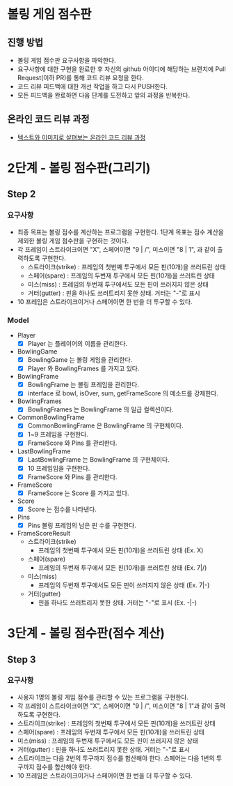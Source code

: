 # 볼링 게임 점수판
## 진행 방법
* 볼링 게임 점수판 요구사항을 파악한다.
* 요구사항에 대한 구현을 완료한 후 자신의 github 아이디에 해당하는 브랜치에 Pull Request(이하 PR)를 통해 코드 리뷰 요청을 한다.
* 코드 리뷰 피드백에 대한 개선 작업을 하고 다시 PUSH한다.
* 모든 피드백을 완료하면 다음 단계를 도전하고 앞의 과정을 반복한다.

## 온라인 코드 리뷰 과정
* [텍스트와 이미지로 살펴보는 온라인 코드 리뷰 과정](https://github.com/next-step/nextstep-docs/tree/master/codereview)

# 2단계 - 볼링 점수판(그리기)
## Step 2
### 요구사항
* 최종 목표는 볼링 점수를 계산하는 프로그램을 구현한다. 1단계 목표는 점수 계산을 제외한 볼링 게임 점수판을 구현하는 것이다.
* 각 프레임이 스트라이크이면 "X", 스페어이면 "9 | /", 미스이면 "8 | 1", 과 같이 출력하도록 구현한다.
  * 스트라이크(strike) : 프레임의 첫번째 투구에서 모든 핀(10개)을 쓰러트린 상태
  * 스페어(spare) : 프레임의 두번재 투구에서 모든 핀(10개)을 쓰러트린 상태
  * 미스(miss) : 프레임의 두번재 투구에서도 모든 핀이 쓰러지지 않은 상태
  * 거터(gutter) : 핀을 하나도 쓰러트리지 못한 상태. 거터는 "-"로 표시
* 10 프레임은 스트라이크이거나 스페어이면 한 번을 더 투구할 수 있다.

### Model 
* Player
  * [x] Player 는 플레이어의 이름을 관리한다.
  
* BowlingGame
  * [x] BowlingGame 는 볼링 게임을 관리한다.
  * [x] Player 와 BowlingFrames 를 가지고 있다.
  
* BowlingFrame
  * [x] BowlingFrame 는 볼링 프레임을 관리한다.
  * [x] interface 로 bowl, isOver, sum, getFrameScore 의 메소드를 강제한다.
    
* BowlingFrames
  * [x] BowlingFrames 는 BowlingFrame 의 일급 컬렉션이다.
  
* CommonBowlingFrame
  * [x] CommonBowlingFrame 은 BowlingFrame 의 구현체이다.
  * [x] 1~9 프레임을 구현한다.
  * [x] FrameScore 와 Pins 를 관리한다.
  
* LastBowlingFrame
  * [x] LastBowlingFrame 는 BowlingFrame 의 구현체이다.
  * [x] 10 프레임임을 구현한다.
  * [x] FrameScore 와 Pins 를 관리한다.
  
* FrameScore
  * [x] FrameScore 는 Score 를 가지고 있다.

* Score
  * [x] Score 는 점수를 나타낸다.
  
* Pins
  * [x] Pins 볼링 프레임의 남은 핀 수를 구현한다.
  
* FrameScoreResult
  * 스트라이크(strike)
    * 프레임의 첫번째 투구에서 모든 핀(10개)을 쓰러트린 상태 (Ex. X)
  * 스페어(spare)
    * 프레임의 두번재 투구에서 모든 핀(10개)을 쓰러트린 상태 (Ex. 7|/)
  * 미스(miss)
    * 프레임의 두번재 투구에서도 모든 핀이 쓰러지지 않은 상태 (Ex. 7|-)
  * 거터(gutter)
    * 핀을 하나도 쓰러트리지 못한 상태. 거터는 "-"로 표시 (Ex. -|-)
  
# 3단계 - 볼링 점수판(점수 계산)
## Step 3
### 요구사항
* 사용자 1명의 볼링 게임 점수를 관리할 수 있는 프로그램을 구현한다.
* 각 프레임이 스트라이크이면 "X", 스페어이면 "9 | /", 미스이면 "8 | 1"과 같이 출력하도록 구현한다.
* 스트라이크(strike) : 프레임의 첫번째 투구에서 모든 핀(10개)을 쓰러트린 상태
* 스페어(spare) : 프레임의 두번재 투구에서 모든 핀(10개)을 쓰러트린 상태
* 미스(miss) : 프레임의 두번재 투구에서도 모든 핀이 쓰러지지 않은 상태
* 거터(gutter) : 핀을 하나도 쓰러트리지 못한 상태. 거터는 "-"로 표시
* 스트라이크는 다음 2번의 투구까지 점수를 합산해야 한다. 스페어는 다음 1번의 투구까지 점수를 합산해야 한다.
* 10 프레임은 스트라이크이거나 스페어이면 한 번을 더 투구할 수 있다.